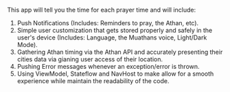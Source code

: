 This app will tell you the time for each prayer time and will include:
  1. Push Notifications (Includes: Reminders to pray, the Athan, etc).
  2. Simple user customization that gets stored properly and safely in the user's device (Includes: Language, the Muathans voice, Light/Dark Mode).
  3. Gathering Athan timing via the Athan API and accurately presenting their cities data via gianing user access of their location.
  4. Pushing Error messages whenever an exception/error is thrown. 
  5. Using ViewModel, Stateflow and NavHost to make allow for a smooth experience while maintain the readability of the code.  

